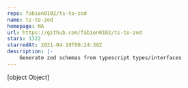 ```yaml
---
repo: fabien0102/ts-to-zod
name: ts-to-zod
homepage: NA
url: https://github.com/fabien0102/ts-to-zod
stars: 1322
starredAt: 2021-04-19T00:24:30Z
description: |-
    Generate zod schemas from typescript types/interfaces
---
```


[object Object]
